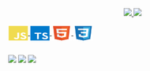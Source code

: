 <link rel="stylesheet" href="https://cdn.jsdelivr.net/gh/devicons/devicon@v2.15.1/devicon.min.css">

<div align="center">
  <a href="https://github.com/rafaballerini">
  <img height="180em" src="https://github-readme-stats.vercel.app/api?username=Liendson&show_icons=true&theme=dracula&include_all_commits=true&count_private=true"/>
  <img height="180em" src="https://github-readme-stats.vercel.app/api/top-langs/?username=Liendson&layout=compact&langs_count=7&theme=dracula"/>
</div>
<div style="display: inline_block"><br>
  <img align="center" alt="liend-js" height="30" width="40" src="https://raw.githubusercontent.com/devicons/devicon/master/icons/javascript/javascript-plain.svg">
  <img align="center" alt="liend-ts" height="30" width="40" src="https://raw.githubusercontent.com/devicons/devicon/master/icons/typescript/typescript-plain.svg">
  <img align="center" alt="liend-html" height="30" width="40" src="https://raw.githubusercontent.com/devicons/devicon/master/icons/html5/html5-original.svg">
  <img align="center" alt="liend-css" height="30" width="40" src="https://raw.githubusercontent.com/devicons/devicon/master/icons/css3/css3-original.svg">
  <i class="devicon-angularjs-plain colored"></i>
          
</div>
  
  ##
 
<div> 
  <a href="https://instagram.com/liendsondouglas" target="_blank"><img src="https://img.shields.io/badge/-Instagram-%23E4405F?style=for-the-badge&logo=instagram&logoColor=white" target="_blank"></a>
  <a href = "mailto:liendsondouglas1@gmail.com"><img src="https://img.shields.io/badge/-Gmail-%23333?style=for-the-badge&logo=gmail&logoColor=white" target="_blank"></a>
  <a href="https://www.linkedin.com/in/liendson-douglas-00ab99181" target="_blank"><img src="https://img.shields.io/badge/-LinkedIn-%230077B5?style=for-the-badge&logo=linkedin&logoColor=white" target="_blank"></a>
</div>
